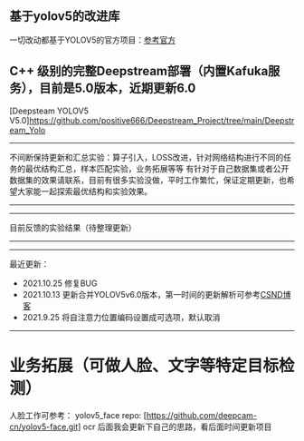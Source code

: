 ## 基于yolov5的改进库


   一切改动都基于YOLOV5的官方项目：[参考官方](https://github.com/ultralytics/yolov5) 
   
## C++ 级别的完整Deepstream部署（内置Kafuka服务），目前是5.0版本，近期更新6.0
  [Deepsteam YOLOV5 V5.0]https://github.com/positive666/Deepstream_Project/tree/main/Deepstream_Yolo 

***
   
   不间断保持更新和汇总实验：算子引入，LOSS改进，针对网络结构进行不同的任务的最优结构汇总，样本匹配实验，业务拓展等等
   有针对于自己数据集或者公开数据集的效果请联系，目前有很多实验没做，平时工作繁忙，保证定期更新，也希望大家能一起探索最优结构和实验效果。
   
***


***
目前反馈的实验结果（待整理更新） 
***

***
最近更新：
- 2021.10.25  修复BUG
- 2021.10.13 更新合并YOLOV5v6.0版本，第一时间的更新解析可参考[CSND博客](https://blog.csdn.net/weixin_44119362/article/details/120748319?spm=1001.2014.3001.5501)
- 2021.9.25  将自注意力位置编码设置成可选项，默认取消

***

# 业务拓展（可做人脸、文字等特定目标检测）

人脸工作可参考： yolov5_face repo: [https://github.com/deepcam-cn/yolov5-face.git]
ocr 后面我会更新下自己的思路，看后面时间更新项目